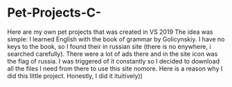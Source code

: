 # Pet-Projects-C-
Here are my own pet projects that was created in VS 2019
The idea was simple: I learned English with the book of grammar by Golicynskiy. I have no keys to the book, so I found their in russian site (there is no enywhere, i searched carefully).
There were a lot of ads there and in the site icon was the flag of russia. I was triggered of it constantly so I decided to download all the files I need from there to use this site nomore.
Here is a reason why I did this little project.
Honestly, I did it ituitively))
